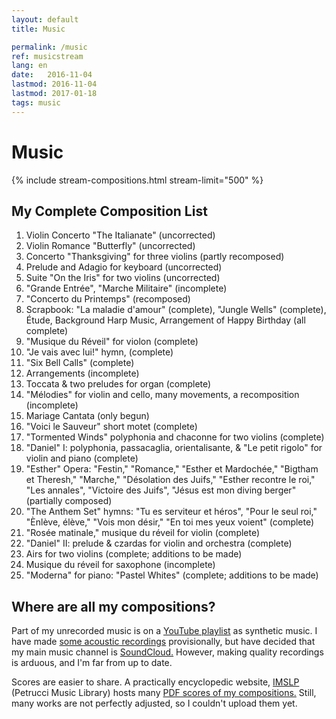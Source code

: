 ```yaml
---
layout: default
title: Music

permalink: /music
ref: musicstream
lang: en
date:   2016-11-04
lastmod: 2016-11-04
lastmod: 2017-01-18
tags: music
---
```

<div class="page-feed">
  <h1>Music</h1>

  {% include stream-compositions.html stream-limit="500" %}
  
  <h2>My Complete Composition List</h2>
  <ol>
    <li>Violin Concerto "The Italianate" (uncorrected)</li>
    <li>Violin Romance "Butterfly" (uncorrected)</li>
    <li>Concerto "Thanksgiving" for three violins (partly recomposed)</li>
    <li>Prelude and Adagio for keyboard (uncorrected)</li>
    <li>Suite "On the Iris" for two violins (uncorrected)</li>
    <li>"Grande Entrée", "Marche Militaire" (incomplete)</li>
    <li>"Concerto du Printemps" (recomposed)</li>
    <li>Scrapbook: "La maladie d'amour" (complete), "Jungle Wells" (complete), Étude, Background Harp Music, Arrangement of Happy Birthday (all complete)</li>
    <li>"Musique du Réveil" for violon (complete)</li>
    <li>"Je vais avec lui!" hymn, (complete)</li>
    <li>"Six Bell Calls" (complete)</li>
    <li>Arrangements (incomplete)</li>
    <li>Toccata & two preludes for organ (complete)</li>
    <li>"Mélodies" for violin and cello, many movements, a recomposition (incomplete)</li>
    <li>Mariage Cantata (only begun)</li>
    <li>"Voici le Sauveur" short motet (complete)</li>
    <li>"Tormented Winds" polyphonia and chaconne for two violins (complete)</li>
    <li>"Daniel" I: polyphonia, passacaglia, orientalisante, & "Le petit rigolo" for violin and piano (complete)</li>
    <li>"Esther" Opera: "Festin," "Romance," "Esther et Mardochée," "Bigtham et Theresh," "Marche," "Désolation des Juifs," "Esther recontre le roi," "Les annales", "Victoire des Juifs", "Jésus est mon diving berger" (partially composed)</li>
    <li>"The Anthem Set" hymns: "Tu es serviteur et héros", "Pour le seul roi," "Ènlève, élève," "Vois mon désir," "En toi mes yeux voient" (complete)</li>
    <li>"Rosée matinale," musique du réveil for violin (complete)</li>
    <li>"Daniel" II: prelude & czardas for violin and orchestra (complete)</li>
    <li>Airs for two violins (complete; additions to be made)</li>
    <li>Musique du réveil for saxophone (incomplete)</li>
    <li>"Moderna" for piano: "Pastel Whites" (complete; additions to be made)</li>
  </ol>
  
  <h2>Where are all my compositions?</h2>
  <p>Part of my unrecorded music is on a <a href='https://www.youtube.com/playlist?list=PLq7M1cOtTjn1BImrylaY0UZBiIeZLwCFj' target='_new'>YouTube playlist</a> as synthetic music. I have made <a href='https://www.youtube.com/playlist?list=PLq7M1cOtTjn1R6N4nmiBULc8Qnh3toCkW' target='_new'>some acoustic recordings</a> provisionally, but have decided that my main music channel is <a href='https://soundcloud.com/denisglabrecque' target='_new'>SoundCloud.</a> However, making quality recordings is arduous, and I'm far from up to date.</p><p>Scores are easier to share. A practically encyclopedic website, <a href='http://www.imslp.org/wiki/Category:Labrecque,_Denis_G.'>IMSLP</a> (Petrucci Music Library) hosts many <a href='http://www.imslp.org/wiki/Category:Labrecque,_Denis_G.' target='_new'>PDF scores of my compositions.</a> Still, many works are not perfectly adjusted, so I couldn't upload them yet.</p>

</div>
